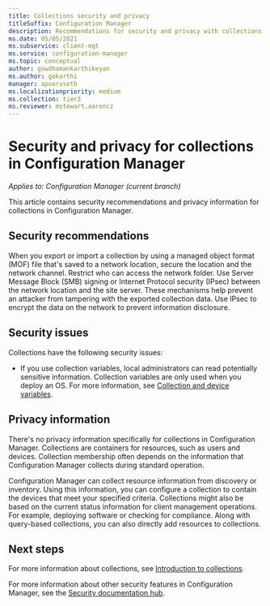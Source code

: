 ```yaml
---
title: Collections security and privacy
titleSuffix: Configuration Manager
description: Recommendations for security and privacy with collections in Configuration Manager.
ms.date: 05/05/2021
ms.subservice: client-mgt
ms.service: configuration-manager
ms.topic: conceptual
author: gowdhamankarthikeyan
ms.author: gokarthi
manager: apoorvseth
ms.localizationpriority: medium
ms.collection: tier3
ms.reviewer: mstewart,aaroncz 
---
```


# Security and privacy for collections in Configuration Manager

*Applies to: Configuration Manager (current branch)*

This article contains security recommendations and privacy information for collections in Configuration Manager.

## Security recommendations

When you export or import a collection by using a managed object format (MOF) file that's saved to a network location, secure the location and the network channel. Restrict who can access the network folder. Use Server Message Block (SMB) signing or Internet Protocol security (IPsec) between the network location and the site server. These mechanisms help prevent an attacker from tampering with the exported collection data. Use IPsec to encrypt the data on the network to prevent information disclosure.

## Security issues

Collections have the following security issues:

- If you use collection variables, local administrators can read potentially sensitive information. Collection variables are only used when you deploy an OS. For more information, see [Collection and device variables](../../../../osd/understand/using-task-sequence-variables.md#bkmk_set-coll-var).

## Privacy information

There's no privacy information specifically for collections in Configuration Manager. Collections are containers for resources, such as users and devices. Collection membership often depends on the information that Configuration Manager collects during standard operation.

Configuration Manager can collect resource information from discovery or inventory. Using this information, you can configure a collection to contain the devices that meet your specified criteria. Collections might also be based on the current status information for client management operations.  For example, deploying software or checking for compliance. Along with query-based collections, you can also directly add resources to collections.

## Next steps

For more information about collections, see [Introduction to collections](introduction-to-collections.md).

For more information about other security features in Configuration Manager, see the [Security documentation hub](../../../../security/index.yml).
